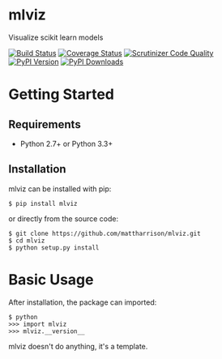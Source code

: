 mlviz
======
Visualize scikit learn models

[![Build Status](http://img.shields.io/travis/mattharrison/mlviz/master.svg)](https://travis-ci.org/mattharrison/mlviz)
[![Coverage Status](http://img.shields.io/coveralls/mattharrison/mlviz/master.svg)](https://coveralls.io/r/mattharrison/mlviz)
[![Scrutinizer Code Quality](http://img.shields.io/scrutinizer/g/mattharrison/mlviz.svg)](https://scrutinizer-ci.com/g/mattharrison/mlviz/?branch=master)
[![PyPI Version](http://img.shields.io/pypi/v/mlviz.svg)](https://pypi.python.org/pypi/mlviz)
[![PyPI Downloads](http://img.shields.io/pypi/dm/mlviz.svg)](https://pypi.python.org/pypi/mlviz)


Getting Started
===============

Requirements
------------

* Python 2.7+ or Python 3.3+

Installation
------------

mlviz can be installed with pip:

```
$ pip install mlviz
```

or directly from the source code:

```
$ git clone https://github.com/mattharrison/mlviz.git
$ cd mlviz
$ python setup.py install
```

Basic Usage
===========

After installation, the package can imported:

```
$ python
>>> import mlviz
>>> mlviz.__version__
```

mlviz doesn't do anything, it's a template.

